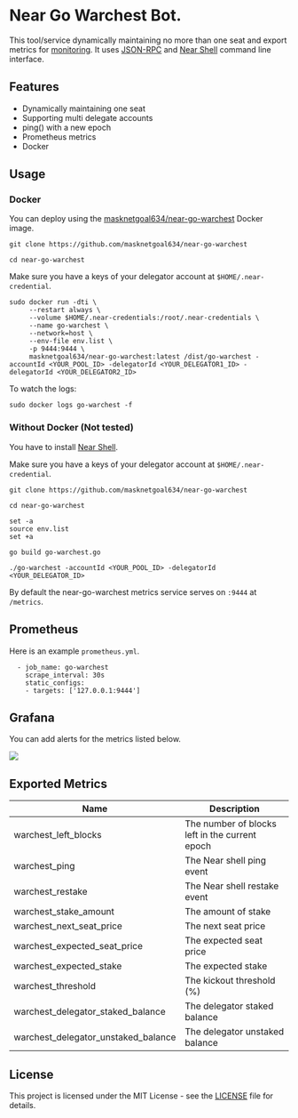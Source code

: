 # Near Go Warchest Bot.

This tool/service dynamically maintaining no more than one seat and export metrics for [monitoring](https://prometheus.io). It uses [JSON-RPC](https://docs.near.org/docs/interaction/rpc) and [Near Shell](https://github.com/near/near-shell/) command line interface.

## Features

- Dynamically maintaining one seat 
- Supporting multi delegate accounts
- ping() with a new epoch
- Prometheus metrics
- Docker

## Usage

### Docker

You can deploy using the [masknetgoal634/near-go-warchest](https://hub.docker.com/r/masknetgoal634/near-go-warchest) Docker image.

    git clone https://github.com/masknetgoal634/near-go-warchest

    cd near-go-warchest

Make sure you have a keys of your delegator account at `$HOME/.near-credential`.

```
sudo docker run -dti \
     --restart always \
     --volume $HOME/.near-credentials:/root/.near-credentials \
     --name go-warchest \
     --network=host \
     --env-file env.list \
     -p 9444:9444 \ 
     masknetgoal634/near-go-warchest:latest /dist/go-warchest -accountId <YOUR_POOL_ID> -delegatorId <YOUR_DELEGATOR1_ID> -delegatorId <YOUR_DELEGATOR2_ID>
```

To watch the logs: 

    sudo docker logs go-warchest -f

### Without Docker (Not tested)

You have to install [Near Shell](https://github.com/near/near-shell/).

Make sure you have a keys of your delegator account at `$HOME/.near-credential`.

    git clone https://github.com/masknetgoal634/near-go-warchest

    cd near-go-warchest

    set -a
    source env.list
    set +a

    go build go-warchest.go

    ./go-warchest -accountId <YOUR_POOL_ID> -delegatorId <YOUR_DELEGATOR_ID>


By default the near-go-warchest metrics service serves on `:9444` at `/metrics`.

## Prometheus

Here is an example `prometheus.yml`.

```
  - job_name: go-warchest
    scrape_interval: 30s
    static_configs:
    - targets: ['127.0.0.1:9444']
```
## Grafana

You can add alerts for the metrics listed below.

![](https://raw.githubusercontent.com/masknetgoal634/near-go-warchest/master/img/dashboard.png)

## Exported Metrics

| Name | Description |
| ---- | ----------- |
| warchest_left_blocks | The number of blocks left in the current epoch |
| warchest_ping | The Near shell ping event |
| warchest_restake | The Near shell restake event |
| warchest_stake_amount | The amount of stake |
| warchest_next_seat_price | The next seat price |
| warchest_expected_seat_price | The expected seat price |
| warchest_expected_stake | The expected stake |
| warchest_threshold | The kickout threshold (%) |
| warchest_delegator_staked_balance | The delegator staked balance |
| warchest_delegator_unstaked_balance | The delegator unstaked balance |

## License

This project is licensed under the MIT License - see the [LICENSE](LICENSE) file for details.
